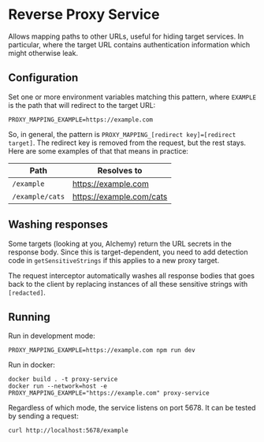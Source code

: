 # Reverse Proxy Service
Allows mapping paths to other URLs, useful for hiding target services. In particular, where the target URL contains authentication information which might otherwise leak.

## Configuration
Set one or more environment variables matching this pattern, where `EXAMPLE` is the path that will redirect to the target URL:

```shell
PROXY_MAPPING_EXAMPLE=https://example.com
```

So, in general, the pattern is `PROXY_MAPPING_[redirect key]=[redirect target]`. The redirect key is removed from the request, but the rest stays. Here are some examples of that that means in practice:

| Path            | Resolves to              |
|-----------------|--------------------------|
| `/example`      | https://example.com      |
| `/example/cats` | https://example.com/cats |


## Washing responses
Some targets (looking at you, Alchemy) return the URL secrets in the response body. Since this is target-dependent, you need to add detection code in `getSensitiveStrings` if this applies to a new proxy target.

The request interceptor automatically washes all response bodies that goes back to the client by replacing instances of all these sensitive strings with `[redacted]`.

## Running
Run in development mode:
```shell
PROXY_MAPPING_EXAMPLE=https://example.com npm run dev
```

Run in docker:
```shell
docker build . -t proxy-service
docker run --network=host -e PROXY_MAPPING_EXAMPLE="https://example.com" proxy-service
```

Regardless of which mode, the service listens on port 5678. It can be tested by sending a request:
```shell
curl http://localhost:5678/example
```
